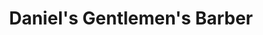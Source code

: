 ---
title: "Daniel's Gentlemen's Barber"
url: /chester-le-street/daniels-gentlemens-barber/
shop: Friseur
---